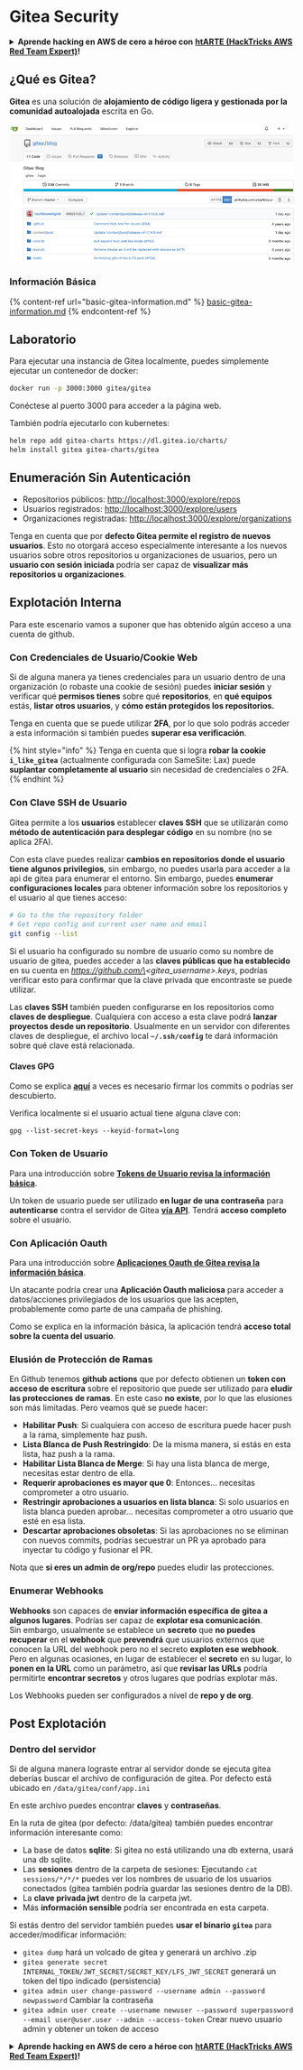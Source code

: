 # Gitea Security

<details>

<summary><strong>Aprende hacking en AWS de cero a héroe con</strong> <a href="https://training.hacktricks.xyz/courses/arte"><strong>htARTE (HackTricks AWS Red Team Expert)</strong></a><strong>!</strong></summary>

Otras formas de apoyar a HackTricks:

* Si quieres ver a tu **empresa anunciada en HackTricks** o **descargar HackTricks en PDF**, consulta los [**PLANES DE SUSCRIPCIÓN**](https://github.com/sponsors/carlospolop)!
* Consigue el [**merchandising oficial de PEASS & HackTricks**](https://peass.creator-spring.com)
* Descubre [**La Familia PEASS**](https://opensea.io/collection/the-peass-family), nuestra colección de [**NFTs**](https://opensea.io/collection/the-peass-family) exclusivos
* **Únete al** 💬 [**grupo de Discord**](https://discord.gg/hRep4RUj7f) o al [**grupo de telegram**](https://t.me/peass) o **sígueme** en **Twitter** 🐦 [**@carlospolopm**](https://twitter.com/carlospolopm)**.**
* **Comparte tus trucos de hacking enviando PRs a los repositorios de github de** [**HackTricks**](https://github.com/carlospolop/hacktricks) y [**HackTricks Cloud**](https://github.com/carlospolop/hacktricks-cloud).

</details>

## ¿Qué es Gitea?

**Gitea** es una solución de **alojamiento de código ligera y gestionada por la comunidad autoalojada** escrita en Go.

![](<../../.gitbook/assets/image (5) (1) (1) (1) (1) (1).png>)

### Información Básica

{% content-ref url="basic-gitea-information.md" %}
[basic-gitea-information.md](basic-gitea-information.md)
{% endcontent-ref %}

## Laboratorio

Para ejecutar una instancia de Gitea localmente, puedes simplemente ejecutar un contenedor de docker:

```bash
docker run -p 3000:3000 gitea/gitea
```

Conéctese al puerto 3000 para acceder a la página web.

También podría ejecutarlo con kubernetes:

```
helm repo add gitea-charts https://dl.gitea.io/charts/
helm install gitea gitea-charts/gitea
```

## Enumeración Sin Autenticación

* Repositorios públicos: [http://localhost:3000/explore/repos](http://localhost:3000/explore/repos)
* Usuarios registrados: [http://localhost:3000/explore/users](http://localhost:3000/explore/users)
* Organizaciones registradas: [http://localhost:3000/explore/organizations](http://localhost:3000/explore/organizations)

Tenga en cuenta que por **defecto Gitea permite el registro de nuevos usuarios**. Esto no otorgará acceso especialmente interesante a los nuevos usuarios sobre otros repositorios u organizaciones de usuarios, pero un **usuario con sesión iniciada** podría ser capaz de **visualizar más repositorios u organizaciones**.

## Explotación Interna

Para este escenario vamos a suponer que has obtenido algún acceso a una cuenta de github.

### Con Credenciales de Usuario/Cookie Web

Si de alguna manera ya tienes credenciales para un usuario dentro de una organización (o robaste una cookie de sesión) puedes **iniciar sesión** y verificar qué **permisos tienes** sobre qué **repositorios**, en **qué equipos** estás, **listar otros usuarios**, y **cómo están protegidos los repositorios.**

Tenga en cuenta que se puede utilizar **2FA**, por lo que solo podrás acceder a esta información si también puedes **superar esa verificación**.

{% hint style="info" %}
Tenga en cuenta que si logra **robar la cookie `i_like_gitea`** (actualmente configurada con SameSite: Lax) puede **suplantar completamente al usuario** sin necesidad de credenciales o 2FA.
{% endhint %}

### Con Clave SSH de Usuario

Gitea permite a los **usuarios** establecer **claves SSH** que se utilizarán como **método de autenticación para desplegar código** en su nombre (no se aplica 2FA).

Con esta clave puedes realizar **cambios en repositorios donde el usuario tiene algunos privilegios**, sin embargo, no puedes usarla para acceder a la api de gitea para enumerar el entorno. Sin embargo, puedes **enumerar configuraciones locales** para obtener información sobre los repositorios y el usuario al que tienes acceso:

```bash
# Go to the the repository folder
# Get repo config and current user name and email
git config --list
```

Si el usuario ha configurado su nombre de usuario como su nombre de usuario de gitea, puedes acceder a las **claves públicas que ha establecido** en su cuenta en _https://github.com/\<gitea\_username>.keys_, podrías verificar esto para confirmar que la clave privada que encontraste se puede utilizar.

Las **claves SSH** también pueden configurarse en los repositorios como **claves de despliegue**. Cualquiera con acceso a esta clave podrá **lanzar proyectos desde un repositorio**. Usualmente en un servidor con diferentes claves de despliegue, el archivo local **`~/.ssh/config`** te dará información sobre qué clave está relacionada.

#### Claves GPG

Como se explica [**aquí**](https://github.com/carlospolop/hacktricks-cloud/blob/es/pentesting-ci-cd/gitea-security/broken-reference/README.md) a veces es necesario firmar los commits o podrías ser descubierto.

Verifica localmente si el usuario actual tiene alguna clave con:

```shell
gpg --list-secret-keys --keyid-format=long
```

### Con Token de Usuario

Para una introducción sobre [**Tokens de Usuario revisa la información básica**](basic-gitea-information.md#personal-access-tokens).

Un token de usuario puede ser utilizado **en lugar de una contraseña** para **autenticarse** contra el servidor de Gitea [**vía API**](https://try.gitea.io/api/swagger#/). Tendrá **acceso completo** sobre el usuario.

### Con Aplicación Oauth

Para una introducción sobre [**Aplicaciones Oauth de Gitea revisa la información básica**](./#with-oauth-application).

Un atacante podría crear una **Aplicación Oauth maliciosa** para acceder a datos/acciones privilegiados de los usuarios que las acepten, probablemente como parte de una campaña de phishing.

Como se explica en la información básica, la aplicación tendrá **acceso total sobre la cuenta del usuario**.

### Elusión de Protección de Ramas

En Github tenemos **github actions** que por defecto obtienen un **token con acceso de escritura** sobre el repositorio que puede ser utilizado para **eludir las protecciones de ramas**. En este caso **no existe**, por lo que las elusiones son más limitadas. Pero veamos qué se puede hacer:

* **Habilitar Push**: Si cualquiera con acceso de escritura puede hacer push a la rama, simplemente haz push.
* **Lista Blanca de Push Restringido**: De la misma manera, si estás en esta lista, haz push a la rama.
* **Habilitar Lista Blanca de Merge**: Si hay una lista blanca de merge, necesitas estar dentro de ella.
* **Requerir aprobaciones es mayor que 0**: Entonces... necesitas comprometer a otro usuario.
* **Restringir aprobaciones a usuarios en lista blanca**: Si solo usuarios en lista blanca pueden aprobar... necesitas comprometer a otro usuario que esté en esa lista.
* **Descartar aprobaciones obsoletas**: Si las aprobaciones no se eliminan con nuevos commits, podrías secuestrar un PR ya aprobado para inyectar tu código y fusionar el PR.

Nota que **si eres un admin de org/repo** puedes eludir las protecciones.

### Enumerar Webhooks

**Webhooks** son capaces de **enviar información específica de gitea a algunos lugares**. Podrías ser capaz de **explotar esa comunicación**.\
Sin embargo, usualmente se establece un **secreto** que **no puedes recuperar** en el **webhook** que **prevendrá** que usuarios externos que conocen la URL del webhook pero no el secreto **exploten ese webhook**.\
Pero en algunas ocasiones, en lugar de establecer el **secreto** en su lugar, lo **ponen en la URL** como un parámetro, así que **revisar las URLs** podría permitirte **encontrar secretos** y otros lugares que podrías explotar más.

Los Webhooks pueden ser configurados a nivel de **repo y de org**.

## Post Explotación

### Dentro del servidor

Si de alguna manera lograste entrar al servidor donde se ejecuta gitea deberías buscar el archivo de configuración de gitea. Por defecto está ubicado en `/data/gitea/conf/app.ini`

En este archivo puedes encontrar **claves** y **contraseñas**.

En la ruta de gitea (por defecto: /data/gitea) también puedes encontrar información interesante como:

* La base de datos **sqlite**: Si gitea no está utilizando una db externa, usará una db sqlite.
* Las **sesiones** dentro de la carpeta de sesiones: Ejecutando `cat sessions/*/*/*` puedes ver los nombres de usuario de los usuarios conectados (gitea también podría guardar las sesiones dentro de la DB).
* La **clave privada jwt** dentro de la carpeta jwt.
* Más **información sensible** podría ser encontrada en esta carpeta.

Si estás dentro del servidor también puedes **usar el binario `gitea`** para acceder/modificar información:

* `gitea dump` hará un volcado de gitea y generará un archivo .zip
* `gitea generate secret INTERNAL_TOKEN/JWT_SECRET/SECRET_KEY/LFS_JWT_SECRET` generará un token del tipo indicado (persistencia)
* `gitea admin user change-password --username admin --password newpassword` Cambiar la contraseña
* `gitea admin user create --username newuser --password superpassword --email user@user.user --admin --access-token` Crear nuevo usuario admin y obtener un token de acceso

<details>

<summary><strong>Aprende hacking en AWS de cero a héroe con</strong> <a href="https://training.hacktricks.xyz/courses/arte"><strong>htARTE (HackTricks AWS Red Team Expert)</strong></a><strong>!</strong></summary>

Otras formas de apoyar a HackTricks:

* Si quieres ver a tu **empresa anunciada en HackTricks** o **descargar HackTricks en PDF** revisa los [**PLANES DE SUSCRIPCIÓN**](https://github.com/sponsors/carlospolop)!
* Consigue el [**merchandising oficial de PEASS & HackTricks**](https://peass.creator-spring.com)
* Descubre [**La Familia PEASS**](https://opensea.io/collection/the-peass-family), nuestra colección de [**NFTs**](https://opensea.io/collection/the-peass-family) exclusivos
* **Únete al** 💬 [**grupo de Discord**](https://discord.gg/hRep4RUj7f) o al [**grupo de telegram**](https://t.me/peass) o **sígueme** en **Twitter** 🐦 [**@carlospolopm**](https://twitter.com/carlospolopm)**.**
* **Comparte tus trucos de hacking enviando PRs a los repositorios de** [**HackTricks**](https://github.com/carlospolop/hacktricks) y [**HackTricks Cloud**](https://github.com/carlospolop/hacktricks-cloud) en github.

</details>
